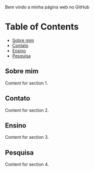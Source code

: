 <p align="justify">
Bem vindo a minha página web no GitHub
</p>

# Table of Contents
  * [Sobre mim](#sec-1)
  * [Contato](#sec-2)
  * [Ensino](#sec-3)
  * [Pesquisa](#sec-4)
  
## Sobre mim <a id="sec-1"></a>
Content for section 1.

## Contato <a id="sec-2"></a>
Content for section 2.

## Ensino <a id="sec-3"></a>
Content for section 3.

## Pesquisa <a id="sec-4"></a>
Content for section 4.
